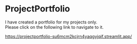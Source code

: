 # ProjectPortfolio

I have created a portfolio for my projects only.  
Please click on the following link to navigate to it.  

https://projectportfolio-su6mcm2kcjrn4yaqgyjqif.streamlit.app/
